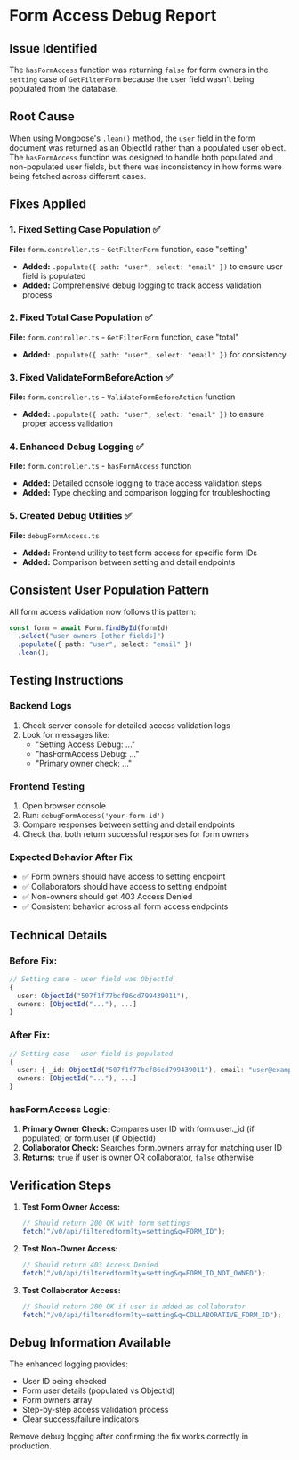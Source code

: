 # Form Access Debug Report

## Issue Identified

The `hasFormAccess` function was returning `false` for form owners in the `setting` case of `GetFilterForm` because the user field wasn't being populated from the database.

## Root Cause

When using Mongoose's `.lean()` method, the `user` field in the form document was returned as an ObjectId rather than a populated user object. The `hasFormAccess` function was designed to handle both populated and non-populated user fields, but there was inconsistency in how forms were being fetched across different cases.

## Fixes Applied

### 1. Fixed Setting Case Population ✅

**File:** `form.controller.ts` - `GetFilterForm` function, case "setting"

- **Added:** `.populate({ path: "user", select: "email" })` to ensure user field is populated
- **Added:** Comprehensive debug logging to track access validation process

### 2. Fixed Total Case Population ✅

**File:** `form.controller.ts` - `GetFilterForm` function, case "total"

- **Added:** `.populate({ path: "user", select: "email" })` for consistency

### 3. Fixed ValidateFormBeforeAction ✅

**File:** `form.controller.ts` - `ValidateFormBeforeAction` function

- **Added:** `.populate({ path: "user", select: "email" })` to ensure proper access validation

### 4. Enhanced Debug Logging ✅

**File:** `form.controller.ts` - `hasFormAccess` function

- **Added:** Detailed console logging to trace access validation steps
- **Added:** Type checking and comparison logging for troubleshooting

### 5. Created Debug Utilities ✅

**File:** `debugFormAccess.ts`

- **Added:** Frontend utility to test form access for specific form IDs
- **Added:** Comparison between setting and detail endpoints

## Consistent User Population Pattern

All form access validation now follows this pattern:

```typescript
const form = await Form.findById(formId)
  .select("user owners [other fields]")
  .populate({ path: "user", select: "email" })
  .lean();
```

## Testing Instructions

### Backend Logs

1. Check server console for detailed access validation logs
2. Look for messages like:
   - "Setting Access Debug: ..."
   - "hasFormAccess Debug: ..."
   - "Primary owner check: ..."

### Frontend Testing

1. Open browser console
2. Run: `debugFormAccess('your-form-id')`
3. Compare responses between setting and detail endpoints
4. Check that both return successful responses for form owners

### Expected Behavior After Fix

- ✅ Form owners should have access to setting endpoint
- ✅ Collaborators should have access to setting endpoint
- ✅ Non-owners should get 403 Access Denied
- ✅ Consistent behavior across all form access endpoints

## Technical Details

### Before Fix:

```typescript
// Setting case - user field was ObjectId
{
  user: ObjectId("507f1f77bcf86cd799439011"),
  owners: [ObjectId("..."), ...]
}
```

### After Fix:

```typescript
// Setting case - user field is populated
{
  user: { _id: ObjectId("507f1f77bcf86cd799439011"), email: "user@example.com" },
  owners: [ObjectId("..."), ...]
}
```

### hasFormAccess Logic:

1. **Primary Owner Check:** Compares user ID with form.user.\_id (if populated) or form.user (if ObjectId)
2. **Collaborator Check:** Searches form.owners array for matching user ID
3. **Returns:** `true` if user is owner OR collaborator, `false` otherwise

## Verification Steps

1. **Test Form Owner Access:**

   ```javascript
   // Should return 200 OK with form settings
   fetch("/v0/api/filteredform?ty=setting&q=FORM_ID");
   ```

2. **Test Non-Owner Access:**

   ```javascript
   // Should return 403 Access Denied
   fetch("/v0/api/filteredform?ty=setting&q=FORM_ID_NOT_OWNED");
   ```

3. **Test Collaborator Access:**
   ```javascript
   // Should return 200 OK if user is added as collaborator
   fetch("/v0/api/filteredform?ty=setting&q=COLLABORATIVE_FORM_ID");
   ```

## Debug Information Available

The enhanced logging provides:

- User ID being checked
- Form user details (populated vs ObjectId)
- Form owners array
- Step-by-step access validation process
- Clear success/failure indicators

Remove debug logging after confirming the fix works correctly in production.
